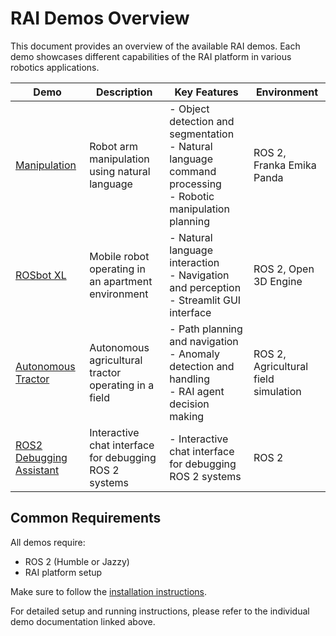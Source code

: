 # RAI Demos Overview

This document provides an overview of the available RAI demos. Each demo showcases different capabilities of the RAI platform in various robotics applications.

| Demo                                               | Description                                            | Key Features                                                                                                    | Environment                          |
| -------------------------------------------------- | ------------------------------------------------------ | --------------------------------------------------------------------------------------------------------------- | ------------------------------------ |
| [Manipulation](manipulation.md)                    | Robot arm manipulation using natural language          | - Object detection and segmentation<br>- Natural language command processing<br>- Robotic manipulation planning | ROS 2, Franka Emika Panda            |
| [ROSbot XL](rosbot_xl.md)                          | Mobile robot operating in an apartment environment     | - Natural language interaction<br>- Navigation and perception<br>- Streamlit GUI interface                      | ROS 2, Open 3D Engine                |
| [Autonomous Tractor](agriculture.md)               | Autonomous agricultural tractor operating in a field   | - Path planning and navigation<br>- Anomaly detection and handling<br>- RAI agent decision making               | ROS 2, Agricultural field simulation |
| [ROS2 Debugging Assistant](debugging_assistant.md) | Interactive chat interface for debugging ROS 2 systems | - Interactive chat interface for debugging ROS 2 systems                                                        | ROS 2                                |

## Common Requirements

All demos require:

-   ROS 2 (Humble or Jazzy)
-   RAI platform setup

Make sure to follow the [installation instructions](../setup/install.md).

For detailed setup and running instructions, please refer to the individual demo documentation linked above.
